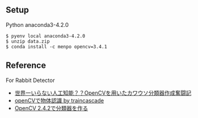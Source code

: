## Setup

Python anaconda3-4.2.0

```
$ pyenv local anaconda3-4.2.0
$ unzip data.zip
$ conda install -c menpo opencv=3.4.1 
```

## Reference

For Rabbit Detector

- [世界一いらない人工知能？？OpenCVを用いたカワウソ分類器作成奮闘記](https://blog.aidemy.net/entry/2018/05/21/210100)
- [openCVで物体認識 by traincascade](https://qiita.com/yshi12/items/ee2adc63378283e51458)
- [OpenCV 2.4.2で分類器を作る](https://shkh.hatenablog.com/entry/2012/11/03/052251)